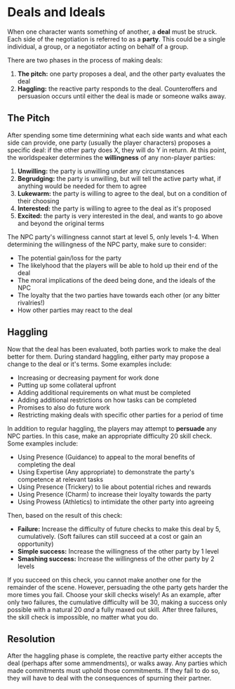 # Deals and Ideals

When one character wants something of another, a **deal** must be struck.
Each side of the negotiation is referred to as a **party**.
This could be a single individual, a group, or a negotiator acting on behalf of a group.

There are two phases in the process of making deals:
1. **The pitch:** one party proposes a deal, and the other party evaluates the deal
2. **Haggling:** the reactive party responds to the deal. Counteroffers and persuasion occurs until either the deal is made or someone walks away.

## The Pitch

After spending some time determining what each side wants and what each side can provide, one party (usually the player characters) proposes a specific deal: if the other party does X, they will do Y in return.
At this point, the worldspeaker determines the **willingness** of any non-player parties:

1. **Unwilling:** the party is unwilling under any circumstances
2. **Begrudging:** the party is unwilling, but will tell the active party what, if anything would be needed for them to agree
3. **Lukewarm:** the party is willing to agree to the deal, but on a condition of their choosing
4. **Interested:** the party is willing to agree to the deal as it's proposed
5. **Excited:** the party is very interested in the deal, and wants to go above and beyond the original terms

The NPC party's willingness cannot start at level 5, only levels 1-4.
When determining the willingness of the NPC party, make sure to consider:
- The potential gain/loss for the party
- The likelyhood that the players will be able to hold up their end of the deal
- The moral implications of the deed being done, and the ideals of the NPC
- The loyalty that the two parties have towards each other (or any bitter rivalries!)
- How other parties may react to the deal

## Haggling

Now that the deal has been evaluated, both parties work to make the deal better for them.
During standard haggling, either party may propose a change to the deal or it's terms.
Some examples include:

- Increasing or decreasing payment for work done
- Putting up some collateral upfront
- Adding additional requirements on what must be completed
- Adding additional restrictions on how tasks can be completed
- Promises to also do future work
- Restricting making deals with specific other parties for a period of time

In addition to regular haggling, the players may attempt to **persuade** any NPC parties.
In this case, make an appropriate difficulty 20 skill check. 
Some examples include:

- Using Presence (Guidance) to appeal to the moral benefits of completing the deal
- Using Expertise (Any appropriate) to demonstrate the party's competence at relevant tasks
- Using Presence (Trickery) to lie about potential riches and rewards
- Using Presence (Charm) to increase their loyalty towards the party
- Using Prowess (Athletics) to intimidate the other party into agreeing

Then, based on the result of this check:
- **Failure:** Increase the difficulty of future checks to make this deal by 5, cumulatively. (Soft failures can still succeed at a cost or gain an opportunity)
- **Simple success:** Increase the willingness of the other party by 1 level
- **Smashing success:** Increase the willingness of the other party by 2 levels

If you succeed on this check, you cannot make another one for the remainder of the scene.
However, persuading the othe party gets harder the more times you fail.
Choose your skill checks wisely!
As an example, after only two failures, the cumulative difficulty will be 30, making a success only possible with a natural 20 *and* a fully maxed out skill.
After three failures, the skill check is impossible, no matter what you do.

## Resolution

After the haggling phase is complete, the reactive party either accepts the deal (perhaps after some ammendments), or walks away.
Any parties which made commitments must uphold those commitments.
If they fail to do so, they will have to deal with the consequences of spurning their partner.
